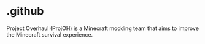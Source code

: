 # .github
Project Overhaul (ProjOH) is a Minecraft modding team that aims to improve the Minecraft survival experience.
